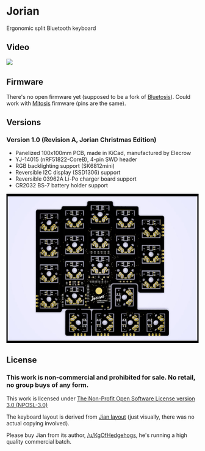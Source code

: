 # Jorian

Ergonomic split Bluetooth keyboard

## Video

[![](http://img.youtube.com/vi/ukfxo65KX0A/0.jpg)](https://youtu.be/ukfxo65KX0A)

## Firmware

There's no open firmware yet (supposed to be a fork of [Bluetosis](https://github.com/joric/bluetosis)). Could work with [Mitosis](https://github.com/reversebias/mitosis) firmware (pins are the same).

## Versions

### Version 1.0 (Revision A, Jorian Christmas Edition)

* Panelized 100x100mm PCB, made in KiCad, manufactured by Elecrow
* YJ-14015 (nRF51822-CoreB), 4-pin SWD header
* RGB backlighting support (SK6812mini)
* Reversible I2C display (SSD1306) support
* Reversible 03962A Li-Po charger board support
* CR2032 BS-7 battery holder support

![](images/jorian-1.0.jpg)

## License

### This work is non-commercial and prohibited for sale. No retail, no group buys of any form.

This work is licensed under [The Non-Profit Open Software License version 3.0 (NPOSL-3.0)](https://opensource.org/licenses/NPOSL-3.0)

The keyboard layout is derived from [Jian layout](http://www.keyboard-layout-editor.com/#/gists/4b6c2af67148f58ddd6c6b2976c4370f) (just visually, there was no actual copying involved).

Please buy Jian from its author, [/u/KgOfHedgehogs](http://reddit.com/u/KgOfHedgehogs), he's running a high quality commercial batch.


